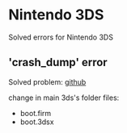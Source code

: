 # Nintendo 3DS

Solved errors for Nintendo 3DS


## 'crash_dump' error

Solved problem:
[github](https://github.com/LumaTeam/Luma3DS/releases/tag/v10.2.1)

change in main 3ds's folder files: 
- boot.firm
- boot.3dsx
